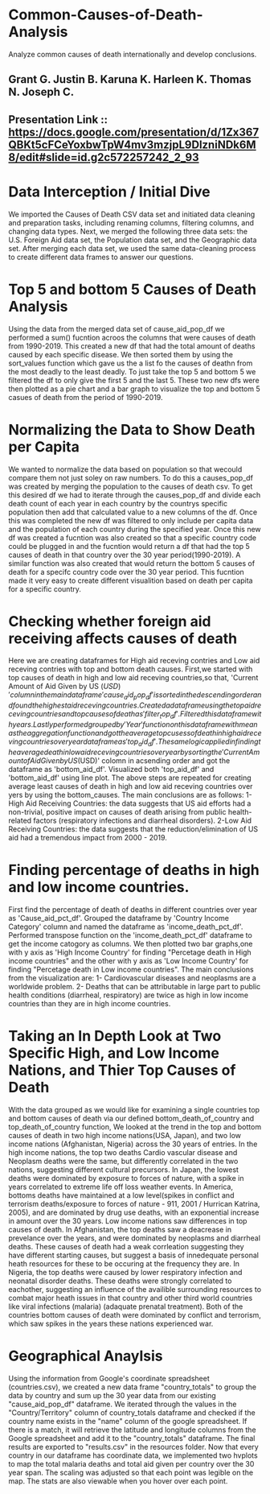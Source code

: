 # Common-Causes-of-Death-Analysis
Analyze common causes of death internationally and develop conclusions. 

## Grant G. Justin B. Karuna K. Harleen K. Thomas N. Joseph C.

## Presentation Link :: https://docs.google.com/presentation/d/1Zx367QBKt5cFCeYoxbwTpW4mv3mzjpL9DlzniNDk6M8/edit#slide=id.g2c572257242_2_93

# Data Interception / Initial Dive
We imported the Causes of Death CSV data set and initiated data cleaning and preparation tasks, including renaming columns, filtering columns, and changing data types. Next, we merged the following three data sets: the U.S. Foreign Aid data set, the Population data set, and the Geographic data set. After merging each data set, we used the same data-cleaning process to create different data frames to answer our questions.

# Top 5 and bottom 5 Causes of Death Analysis
Using the data from the merged data set of cause_aid_pop_df we performed a sum() fucntion acroos the columns that were causes of death from 1990-2019. This created a new df that had the total amount of deaths caused by each specific disease. We then sorted them by using the sort_values function which gave us the a list fo the causes of deathn from the most deadly to the least deadly. To just take the top 5 and bottom 5 we filtered the df to only give the first 5 and the last 5. These two new dfs were then plotted as a pie chart and a bar graph to visualize the top and bottom 5 casues of death from the period of 1990-2019.

# Normalizing the Data to Show Death per Capita 
We wanted to normalize the data based on population so that wecould compare them not just soley on raw numbers. To do this a causes_pop_df was created by merging the population to the causes of death csv. To get this desired df we had to iterate through the causes_pop_df and divide each death count of each year in each country by the countrys specific population then add that calculated value to a new columns of the df. Once this was completed the new df was filtered to only include per capita data and the population of each country during the specified year. Once this new df was created a fucntion was also created so that a specific country code could be plugged in and the fucntion would return a df that had the top 5 causes of death in that country over the 30 year period(1990-2019). A similar function was also created that would return the bottom 5 causes of death for a specifc country code over the 30 year period. This fucntion made it very easy to create different visualition based on death per capita for a specific country.

# Checking whether foreign aid receiving affects causes of death
Here we are creating dataframes for High aid receving contries and Low aid receving contries with top and bottom death causes. First,we started with top causes of death in high and low aid receving countries,so that, 'Current Amount of Aid Given by US ($USD)' column in the main dataframe 'cause_aid_pop_df' is sorted in the descending order and found the highest aid receving countries. Created a dataframe using the top aid receving countries and top causes of death as 'filter_top_df'. Filtered this data frame with years. Lastly performed  grouped by 'Year' function on this dataframe with mean as the aggregation function and got the average top cusess of  death in high aid receving countries over year dataframe as 'top_aid_df'.The same logic applied in finding the average death in low aid receving countries over year by sorting the 'Current Amount of Aid Given by US ($USD)' colomn in acsending order and got the dataframe as 'bottom_aid_df'. Visualized both 'top_aid_df' and 'bottom_aid_df' using line plot. The above steps are repeated for creating average least causes of death in high and low aid receving countries over yers by using the bottom_causes. The main conclusions are as follows: 1-High Aid Receiving Countries: the data suggests that US aid efforts had a non-trivial, positive impact on causes of death arising from public health-related factors  (respiratory infections and diarrheal disorders). 2-Low Aid Receiving Countries: the data suggests that the reduction/elimination of US aid had a tremendous impact from 2000 - 2019.

# Finding percentage of deaths in high and low income countries.
First find the percentage of death of deaths in different countries over year as 'Cause_aid_pct_df'. Grouped the dataframe by 'Country Income Category' column and named the dataframe as 'income_death_pct_df'. Performed transpose function on the 'income_death_pct_df' dataframe to get the income catogory as columns. We then plotted two bar graphs,one with y axis as 'High Income Country' for finding "Percetage death in High income countries" and the other with y axis as 'Low Income Country' for finding "Percetage death in Low income countries". The main conclusions from the visualization are: 1-  Cardiovascular diseases and neoplasms are a worldwide problem. 2- Deaths that can be attributable in large part to public health conditions (diarrheal, respiratory) are twice as high in low income countries than they are in high income countries.


# Taking an In Depth Look at Two Specific High, and Low Income Nations, and Thier Top Causes of Death 
With the data grouped as we would like for examining a single countries top and bottom causes of death via our defined bottom_death_of_country and top_death_of_country function, We looked at the trend in the top and bottom causes of death in two high income nations(USA, Japan), and two low income nations (Afghanistan, Nigeria) across the 30 years of entries. In the high income nations, the top two deaths Cardio vascular disease and Neoplasm deaths were the same, but differently correlated in the two nations, suggesting different cultural precursors. In Japan, the lowest deaths were dominated by exposure to forces of nature, with a spike in years correlated to extreme life off loss weather events. In America, bottoms deaths have maintained at a low level(spikes in conflict and terrorism deaths/exposure to forces of nature - 911, 2001 / Hurrican Katrina, 2005), and are dominated by drug use deaths, with an exponential increase in amount over the 30 years. Low income nations saw differences in top causes of death. In Afghanistan, the top deaths saw a deacrease in prevelance over the years, and were dominated by neoplasms and diarrheal deaths. These causes of death had a weak corrleation suggesting they have different starting causes, but suggest a basis of innedequate personal heath resources for these to be occuring at the frequency they are. In Nigeria, the top deaths were caused by lower respiratory infection and neonatal disorder deaths. These deaths were strongly correlated to eachother, suggesting an influence of the availible surrounding resources to combat major heath issues in that country and other third world countries like viral infections (malaria) (adaquate prenatal treatment). Both of the countries bottom causes of death were dominated by conflict and terrorism, which saw spikes in the years these nations experienced war. 


# Geographical Anaylsis
Using the information from Google's coordinate spreadsheet (countries.csv), we created a new data frame "country_totals" to group the data by country and sum up the 30 year data from our existing "cause_aid_pop_df" dataframe. We iterated through the values in the "Country/Territory" column of country_totals dataframe and checked if the country name exists in the "name" column of the google spreadsheet. If there is a match, it will retrieve the latitude and longitude columns from the Google spreadsheet and add it to the "country_totals" dataframe. The final results are exported to "results.csv" in the resources folder.
Now that every country in our dataframe has coordinate data, we implemented two hvplots to map the total malaria deaths and total aid given per country over the 30 year span. The scaling was adjusted so that each point was legible on the map. The stats are also viewable when you hover over each point.
